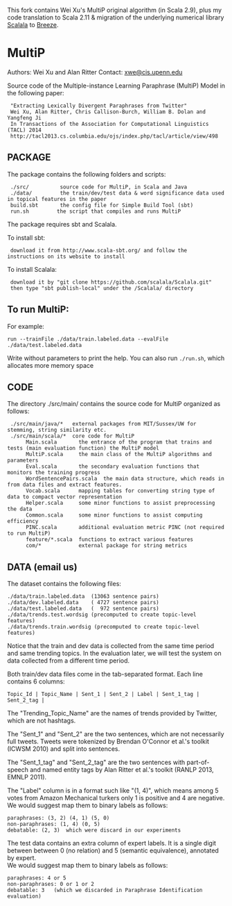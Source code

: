 This fork contains Wei Xu's MultiP original algorithm (in Scala 2.9), plus my code translation to Scala 2.11 & migration of the underlying numerical library [Scalala](https://github.com/scalala/Scalala) to [Breeze](https://github.com/scalanlp/breeze/tree/1.x).


# MultiP

Authors: Wei Xu and Alan Ritter
Contact: xwe@cis.upenn.edu

Source code of the Multiple-instance Learning Paraphrase (MultiP) Model in the following paper:

     "Extracting Lexically Divergent Paraphrases from Twitter"
     Wei Xu, Alan Ritter, Chris Callison-Burch, William B. Dolan and Yangfeng Ji
     In Transactions of the Association for Computational Linguistics (TACL) 2014
     http://tacl2013.cs.columbia.edu/ojs/index.php/tacl/article/view/498


## PACKAGE

The package contains the following folders and scripts:

     ./src/          source code for MultiP, in Scala and Java
     ./data/         the train/dev/test data & word significance data used in topical features in the paper
     build.sbt       the config file for Simple Build Tool (sbt)
     run.sh   		the script that compiles and runs MultiP

The package requires sbt and Scalala.

To install sbt:

     download it from http://www.scala-sbt.org/ and follow the instructions on its website to install

To install Scalala:

     download it by "git clone https://github.com/scalala/Scalala.git"
     then type "sbt publish-local" under the /Scalala/ directory

## To run MultiP:

For example:

```run --trainFile ./data/train.labeled.data --evalFile ./data/test.labeled.data```

Write without parameters to print the help. You can also run `./run.sh`, which allocates more memory space


## CODE

The directory ./src/main/ contains the source code for MultiP organized as follows:

     ./src/main/java/*   external packages from MIT/Sussex/UW for stemming, string similarity etc.
     ./src/main/scala/*  core code for MultiP
          Main.scala       the entrance of the program that trains and tests (main evaluation function) the MultiP model
          MultiP.scala     the main class of the MultiP algorithms and parameters
          Eval.scala       the secondary evaluation functions that monitors the training progress
          WordSentencePairs.scala  the main data structure, which reads in from data files and extract features.
          Vocab.scala      mapping tables for converting string type of data to compact vector representation
          Helper.scala     some minor functions to assist preprocessing the data
          Common.scala     some minor functions to assist computing efficiency
          PINC.scala       additional evaluation metric PINC (not required to run MultiP)
          feature/*.scala  functions to extract various features
          com/*            external package for string metrics

## DATA (email us)

  The dataset contains the following files:

    ./data/train.labeled.data  (13063 sentence pairs)
    ./data/dev.labeled.data    ( 4727 sentence pairs)
    ./data/test.labeled.data   (  972 sentence pairs)
    ./data/trends.test.wordsig (precomputed to create topic-level features)
    ./data/trends.train.wordsig (precomputed to create topic-level features)

  Notice that the train and dev data is collected from the same time period and
  same trending topics. In the evaluation later, we will test the system on data
  collected from a different time period.

  Both train/dev data files come in the tab-separated format. Each line contains 6 columns:

    Topic_Id | Topic_Name | Sent_1 | Sent_2 | Label | Sent_1_tag | Sent_2_tag |

  The "Trending_Topic_Name" are the names of trends provided by Twitter, which are
  not hashtags.

  The "Sent_1" and "Sent_2" are the two sentences, which are not necessarily full
  tweets. Tweets were tokenized by Brendan O'Connor et al.'s toolkit (ICWSM 2010)
  and split into sentences.

  The "Sent_1_tag" and "Sent_2_tag" are the two sentences with part-of-speech
  and named entity tags by Alan Ritter et al.'s toolkit (RANLP 2013, EMNLP 2011).

  The "Label" column is in a format such like "(1, 4)", which means among 5 votes
  from Amazon Mechanical turkers only 1 is positive and 4 are negative. We would
  suggest map them to binary labels as follows:

    paraphrases: (3, 2) (4, 1) (5, 0)
    non-paraphrases: (1, 4) (0, 5)
    debatable: (2, 3)  which were discard in our experiments

  The test data contains an extra column of expert labels. It is a single digit between
  between 0 (no relation) and 5 (semantic equivalence), annotated by expert.  
  We would suggest map them to binary labels as follows:

    paraphrases: 4 or 5
    non-paraphrases: 0 or 1 or 2  
    debatable: 3   (which we discarded in Paraphrase Identification evaluation)
